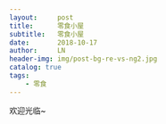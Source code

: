```yaml
---
layout:     post
title:      零食小屋
subtitle:   零食小屋
date:       2018-10-17
author:     LN
header-img: img/post-bg-re-vs-ng2.jpg
catalog: true
tags:
    - 零食
---
```



欢迎光临~
